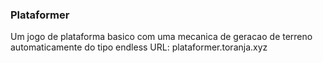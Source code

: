 ### Plataformer

Um jogo de plataforma basico com uma mecanica de geracao de terreno automaticamente do tipo endless 
URL: plataformer.toranja.xyz
